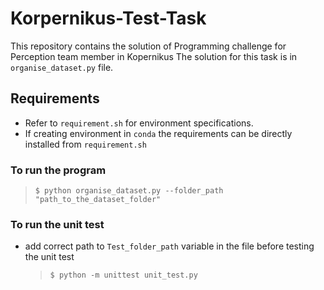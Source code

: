 # Korpernikus-Test-Task
 This repository contains the solution of Programming challenge for Perception team member in Kopernikus
 The solution for this task is in `organise_dataset.py` file.
## Requirements

- Refer to `requirement.sh` for environment specifications.
- If creating environment in `conda` the requirements can be directly installed from `requirement.sh`

###  To run the program
   > ```shell 
   > $ python organise_dataset.py --folder_path "path_to_the_dataset_folder"
###  To run the unit test
- add correct path to `Test_folder_path` variable in the file before testing the unit test
   > ```shell 
   > $ python -m unittest unit_test.py
